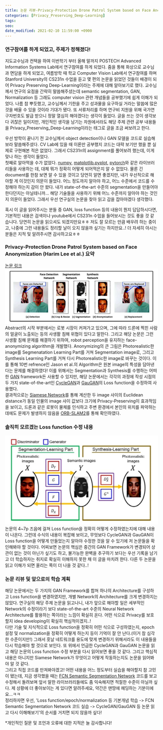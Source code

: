 ```yaml
---
title: 논문 리뷰-Privacy-Protection Drone Patrol System based on Face Anonymization +앞으로의 학습 계획
categories: [Privacy_Preserving_Deep-Learning]
tags:
seo:
date_modified: 2021-02-10 11:59:00 +0900
---
```


### 연구참여를 하게 되었고, 주제가 정해졌다!
지도교수님과 컨택을 하여 이번학기 부터 올해 말까지 POSTECH Advanced Information Systems Lab에서 연구참여를 하게 되었다. 줌을 통해 화상으로 교수님과 면담을 하게 되었고, 여름방학 때 학교 Computer Vision Lab에서 연구참여를 하며 Stanford University의 CS231n 수업을 듣고 몇 편의 논문을 읽었던 것들이 배경이 되어 Privacy Preserving Deep-Learning이라는 주제에 대해 알아보기로 했다. 교수님께서 연구의 요점을 간략히 말씀해주셨는데 semantic segmentation, GAN, Normalization 등 그래도 computer vision 관련 개념들을 공부했기에 쉽게 이해가 되었다. 나름 참 뿌듯했고, 교수님께서 기한을 주고 성과물을 요구하실 거라는 말씀에 많은 것을 배울 수 있을 것이라 기대가 됐다. 또 서류처리를 하며 연구비 지원을 위해 국가연구자번호도 발급 받으니 정말 열심히 해야겠다는 생각이 들었다. 글을 쓰는 것이 생각보다 귀찮은 일이지만, 개인적인 생각을 남기는 차원에서라도 해당 주제 관련 공부 내용들을 Privacy_Preserving_Deep-Learning이라는 태그로 글을 조금 써보려고 한다.  
  
우선 방학이 끝나기 전 교수님께서 object detection이나 GAN 모델을 코드로 실습해보라 말씀해주셨다. CV Lab에 있을 때 이론만 공부했지 코드는 대략 보기만 했을 뿐 실제로 구현해본 적은 없었다. 그래서 CS231n의 assignment를 풀어보려 했는데, 이게 맞나 하는 생각이 들었다.  
첫째로 알아먹을 수가 없었다. [numpy](https://numpy.org/doc/stable/user/whatisnumpy.html), [matplotlib.pyplot](https://matplotlib.org/3.1.1/api/_as_gen/matplotlib.pyplot.html), [pytorch](https://pytorch.org/docs/stable/index.html)와 같은 라이브러리들을 사용하는 데, 대체 뭐가 정확히 어떻게 되어먹은지 알 수 없었다. 물론 긴 document를 한참 보면 알 수 있을 것이고 당연히 알면 좋겠지만, 내가 우선적으로 해야할 게 이것인지 의문이 들었다. 어느 정도까지 알아야 하고, 어느 수준에서 코드를 수정해야 하는지 감이 안 왔다. 내가 state-of-the-art 수준의 segmentation을 만들어야 한다던지는 아닐테니까... 해당 기술들을 사용하기 위해 어느 수준까지 알아야 하는 것인지 의문이 들었다. 그래서 우선 연구실의 논문을 찾아 읽고 감을 잡아야겠다 생각했다.  
  
혹시 이 글을 읽어주시는 분들 중 GAN, loss function 등의 내용이 뭔지 답답하시다면, 기본적인 내용은 검색이나 youtube에서 CS231n 수업을 들어보시는 것도 좋을 것 같습니다. 당연히 논문을 읽으셔도 되겠지만요ㅎㅎ 저도 잘 모르는 만큼 배우려 하는 중이고, 나중에 그런 내용들도 정리할 날이 오지 않을까 싶기는 하지만요..! 더 자세히 아시는 분들은 지적 및 알려주시면 감사하고요ㅎㅎ  
  
### Privacy-Protection Drone Patrol System based on Face Anonymization (Harim Lee et al.) 요약
[논문 링크](https://arxiv.org/abs/2005.14390)  
![Fig 2.](/assets/img/post/2021-2-10/Fig2.jpg)  
Abstract의 시작 부분에서는 로봇 시장이 커져가고 있으며, 그에 따라 드론에 찍힌 사람의 얼굴이 노출되는 등의 사생활 침해 위협이 있다고 말한다. 그리고 해당 논문은 그런 사생활 침해 문제를 해결하기 위하여, robot perception을 유지하는 face-anonymizing algorithm을 개발했다. Anonymizing의 큰 그림은 Photorealistic한 image를 Segmenatation Learning Part를 거쳐 Segmentation image로, 그리고 Synthesis Learning Part를 거쳐 다시 Photorealistic한 image로 바꾸는 것이다. 이를 통해 10번 refrence인 Jason et al.의 Algorithm은 원본 image의 특성을 담아낸다는 문제를 해결하였다! 이를 위해서는 Segmentation과 Synthesis를 수행하는 어떠한 [GAN](https://arxiv.org/abs/1406.2661) framework든 사용할 수 있지만, 해당 논문에서는 각각의 과정에 작성 시점의 두 가지 state-of-the-art인 [CycleGAN](https://arxiv.org/abs/1703.10593)과 [GauGAN](https://arxiv.org/abs/1903.07291)의 Loss function을 수정하여 사용했다.  
결과적으로는 [Siamese Network](https://www.cs.cmu.edu/~rsalakhu/papers/oneshot1.pdf)를 통해 계산한 두 image 사이의 Euclidean distance가 동일 인물의 image 사이 값보다 크기에 Privacy-Preserving이 효과적임을 보이고, 드론과 같은 로봇이 물체를 인식하고 주변 환경에서 본인의 위치를 파악하는 데에도 문제가 발생하지 않음을 [ORB-SLAM2](https://arxiv.org/abs/1610.06475)를 통해 확인하였다.
  
### 솔직히 모르겠는 Loss function 수정 내용
![Fig 3.](/assets/img/post/2021-2-10/Fig3.jpg)  
논문의 4~7p 즈음에 걸쳐 Loss function을 정확히 어떻게 수정하였는지에 대해 내용이 나온다. 그런데 수식의 내용이 복잡해 보이고, 무엇보다 CycleGAN과 GauGAN이 Loss function을 어떻게 만들었는지 알아야 수정한 것을 알 수 있기에 저 논문들을 확인해봐야 할 것이다. 어찌보면 논문의 핵심은 중간의 GAN Framework가 변경되어 상관이 없는 것이 아닌가 싶기도 하고, 불가능한 완벽을 추구하기 보다는 우선 기록을 남기고 더 학습하자는 취지로 확실히 이해하지 못한 채 이 글을 마치려 한다. 다른 두 논문을 읽고 이해가 되면 올리는 쪽이 더 나을 것 같다..!  
  
### 논문 리뷰 및 앞으로의 학습 계획
해당 논문에서는 두 가지의 GAN Framework를 합쳐 하나의 Architecture를 구성하고 Loss function을 변경하였지만, 개별 Network의 Architecture를 크게 변경하지는 않았다. 연구실의 해당 주제 논문을 읽고나니, 내가 앞으로 해야할 일은 세부적인 Network의 수정이라기 보다 state-of-the-art 수준의 Neural Network Architecture를 활용하는 쪽이라는 느낌이 확실히 온다. 어떤 식으로 Privacy를 보호할지 idea developing이 확실히 핵심적이겠지..!  
다만 기술 및 지식적으로 Loss function을 정확히 어떤 식으로 구성하였는지, epoch 설정 및 normalization을 정확히 어떻게 하는지 등이 기억이 잘 안 난다.(이거 참 심각한 수준이지만!) 그래서 훗날 네트워크를 용도에 맞게 변경하기 위해서라도 이 내용들을 다시 학습해야 할 것으로 보인다. 또 위에서 언급한 CycleGAN과 GauGAN 논문을 읽고 해당 논문의 Loss function 수정 부분을 다시 읽어보면 좋을 것 같다. 그리고 핵심적 내용은 아니지만 Siamese Network가 무엇이고 어떻게 작동하는지도 논문을 읽어봐야 알 것 같다.  
그리고 직접 코드를 만져봐야겠고! 어떤 내용을 어느 정도부터 실습을 해야할지 참 고민이 됐는데, 지금 생각했을 때는 [FCN Semantic Segmentation Network](https://arxiv.org/abs/1411.4038) 코드를 보고 수정해서 돌려보며 앞서 말한 라이브러리들에도 좀 익숙해지면 적절한 수준이 아닐까 싶다. 제 상황에 더 좋아보이는 게 있다면 알려주세요, 약간은 맨땅에 헤딩하는 기분이에요...ㅋㅋ  
정리하자면 우선, 'Loss function/epoch/normalization 등 기본개념 학습 -> FCN Semantic Segmentation Network 코드 실습 -> CycleGAN/GauGAN 등 논문 읽고 다시 이해해보기'의 순서를 거치면 되지 않을까 싶다!  
  
  
*개인적인 질문 및 조언과 오류에 대한 지적은 늘 감사합니다!